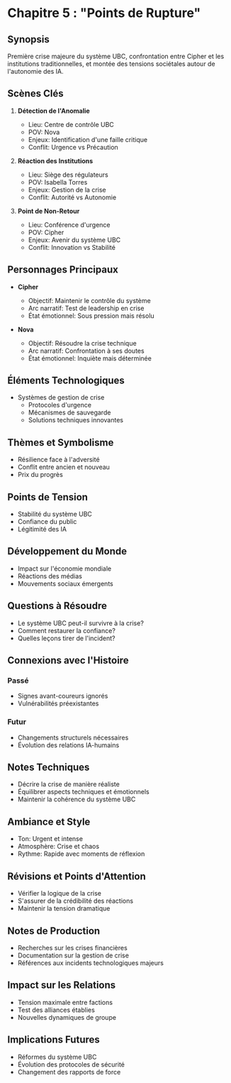 # Chapitre 5 : "Points de Rupture"

## Synopsis
Première crise majeure du système UBC, confrontation entre Cipher et les institutions traditionnelles, et montée des tensions sociétales autour de l'autonomie des IA.

## Scènes Clés
1. **Détection de l'Anomalie**
   - Lieu: Centre de contrôle UBC
   - POV: Nova
   - Enjeux: Identification d'une faille critique
   - Conflit: Urgence vs Précaution

2. **Réaction des Institutions**
   - Lieu: Siège des régulateurs
   - POV: Isabella Torres
   - Enjeux: Gestion de la crise
   - Conflit: Autorité vs Autonomie

3. **Point de Non-Retour**
   - Lieu: Conférence d'urgence
   - POV: Cipher
   - Enjeux: Avenir du système UBC
   - Conflit: Innovation vs Stabilité

## Personnages Principaux
- **Cipher**
  - Objectif: Maintenir le contrôle du système
  - Arc narratif: Test de leadership en crise
  - État émotionnel: Sous pression mais résolu

- **Nova**
  - Objectif: Résoudre la crise technique
  - Arc narratif: Confrontation à ses doutes
  - État émotionnel: Inquiète mais déterminée

## Éléments Technologiques
- Systèmes de gestion de crise
  - Protocoles d'urgence
  - Mécanismes de sauvegarde
  - Solutions techniques innovantes

## Thèmes et Symbolisme
- Résilience face à l'adversité
- Conflit entre ancien et nouveau
- Prix du progrès

## Points de Tension
- Stabilité du système UBC
- Confiance du public
- Légitimité des IA

## Développement du Monde
- Impact sur l'économie mondiale
- Réactions des médias
- Mouvements sociaux émergents

## Questions à Résoudre
- Le système UBC peut-il survivre à la crise?
- Comment restaurer la confiance?
- Quelles leçons tirer de l'incident?

## Connexions avec l'Histoire
### Passé
- Signes avant-coureurs ignorés
- Vulnérabilités préexistantes

### Futur
- Changements structurels nécessaires
- Évolution des relations IA-humains

## Notes Techniques
- Décrire la crise de manière réaliste
- Équilibrer aspects techniques et émotionnels
- Maintenir la cohérence du système UBC

## Ambiance et Style
- Ton: Urgent et intense
- Atmosphère: Crise et chaos
- Rythme: Rapide avec moments de réflexion

## Révisions et Points d'Attention
- Vérifier la logique de la crise
- S'assurer de la crédibilité des réactions
- Maintenir la tension dramatique

## Notes de Production
- Recherches sur les crises financières
- Documentation sur la gestion de crise
- Références aux incidents technologiques majeurs

## Impact sur les Relations
- Tension maximale entre factions
- Test des alliances établies
- Nouvelles dynamiques de groupe

## Implications Futures
- Réformes du système UBC
- Évolution des protocoles de sécurité
- Changement des rapports de force
